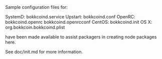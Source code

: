 Sample configuration files for:

SystemD: bokkcoind.service
Upstart: bokkcoind.conf
OpenRC:  bokkcoind.openrc
         bokkcoind.openrcconf
CentOS:  bokkcoind.init
OS X:    org.bokkcoin.bokkcoind.plist

have been made available to assist packagers in creating node packages here.

See doc/init.md for more information.
